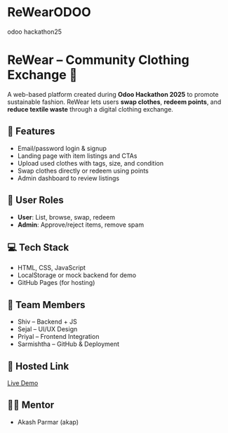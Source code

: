 # ReWearODOO
odoo hackathon25

# ReWear – Community Clothing Exchange 👕

A web-based platform created during **Odoo Hackathon 2025** to promote sustainable fashion. ReWear lets users **swap clothes**, **redeem points**, and **reduce textile waste** through a digital clothing exchange.

## 🔧 Features
- Email/password login & signup
- Landing page with item listings and CTAs
- Upload used clothes with tags, size, and condition
- Swap clothes directly or redeem using points
- Admin dashboard to review listings

## 🌟 User Roles
- **User**: List, browse, swap, redeem
- **Admin**: Approve/reject items, remove spam

## 💻 Tech Stack
- HTML, CSS, JavaScript
- LocalStorage or mock backend for demo
- GitHub Pages (for hosting)

## 👥 Team Members
- Shiv – Backend + JS
- Sejal – UI/UX Design
- Priyal – Frontend Integration
- Sarmishtha – GitHub & Deployment

## 🚀 Hosted Link
[Live Demo](https://your-github-username.github.io/rewear)

## 👨‍🏫 Mentor
- Akash Parmar (akap)
